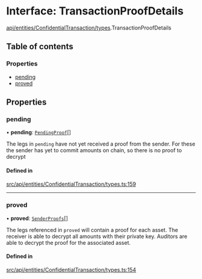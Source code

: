 # Interface: TransactionProofDetails

[api/entities/ConfidentialTransaction/types](../wiki/api.entities.ConfidentialTransaction.types).TransactionProofDetails

## Table of contents

### Properties

- [pending](../wiki/api.entities.ConfidentialTransaction.types.TransactionProofDetails#pending)
- [proved](../wiki/api.entities.ConfidentialTransaction.types.TransactionProofDetails#proved)

## Properties

### pending

• **pending**: [`PendingProof`](../wiki/api.entities.ConfidentialTransaction.types#pendingproof)[]

The legs in `pending` have not yet received a proof from the sender. For these the sender has yet to commit amounts on chain, so there is no proof to decrypt

#### Defined in

[src/api/entities/ConfidentialTransaction/types.ts:159](https://github.com/PolymeshAssociation/polymesh-private-sdk/blob/297c67ce/src/api/entities/ConfidentialTransaction/types.ts#L159)

___

### proved

• **proved**: [`SenderProofs`](../wiki/api.entities.ConfidentialTransaction.types#senderproofs)[]

The legs referenced in `proved` will contain a proof for each asset. The receiver is able to decrypt all amounts with their private key. Auditors are able to decrypt the proof for the associated asset.

#### Defined in

[src/api/entities/ConfidentialTransaction/types.ts:154](https://github.com/PolymeshAssociation/polymesh-private-sdk/blob/297c67ce/src/api/entities/ConfidentialTransaction/types.ts#L154)
